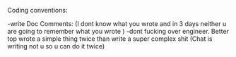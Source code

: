 Coding conventions:

-write Doc Comments:
    (I dont know what you wrote and in 3 days neither u are going to remember what you wrote )
-dont fucking over engineer. Better top wrote a simple thing twice than write a super complex shit (Chat is writing not u so u can do it twice)